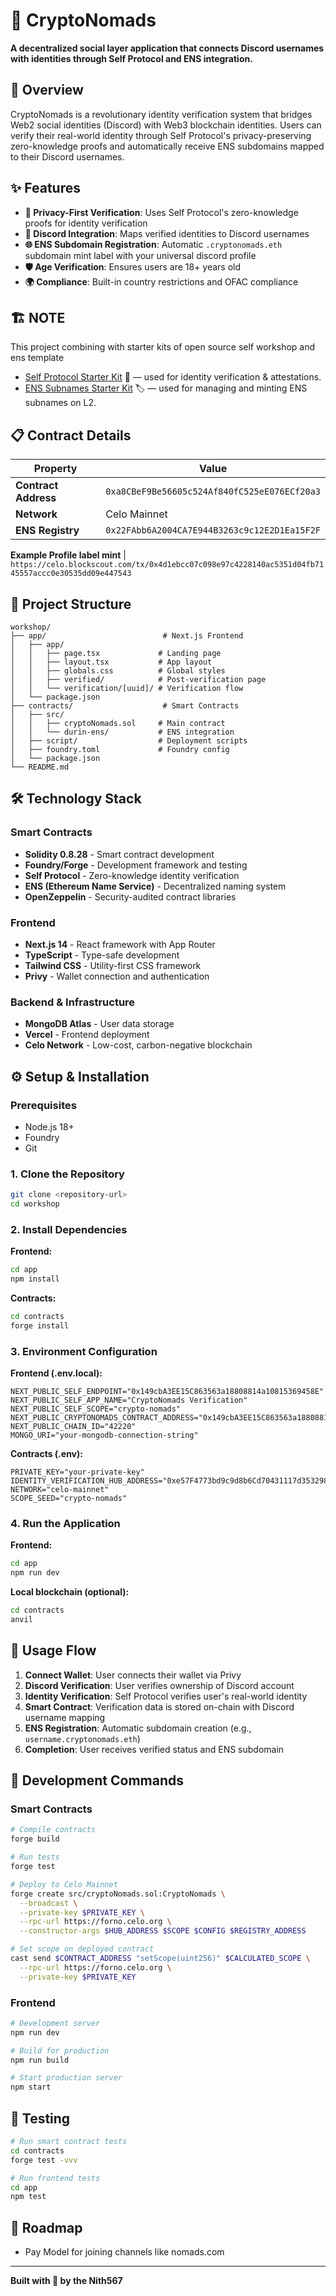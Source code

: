 # 🌟 CryptoNomads

**A decentralized social layer application  that connects Discord usernames with identities through Self Protocol and ENS integration.**
## 🚀 Overview



CryptoNomads is a revolutionary identity verification system that bridges Web2 social identities (Discord) with Web3 blockchain identities. Users can verify their real-world identity through Self Protocol's privacy-preserving zero-knowledge proofs and automatically receive ENS subdomains mapped to their Discord usernames.

## ✨ Features

- **🔐 Privacy-First Verification**: Uses Self Protocol's zero-knowledge proofs for identity verification
- **👤 Discord Integration**: Maps verified identities to Discord usernames
- **🌐 ENS Subdomain Registration**: Automatic `.cryptonomads.eth` subdomain mint label with your universal discord profile
- **🛡️ Age Verification**: Ensures users are 18+ years old
- **🌍 Compliance**: Built-in country restrictions and OFAC compliance

## 🏗️ NOTE  

This project combining with starter kits of open source self workshop and ens template 

- [Self Protocol Starter Kit](https://github.com/selfxyz/workshop) 🪪 — used for identity verification & attestations.  
- [ENS Subnames Starter Kit](https://github.com/namestonehq/durin/blob/main/src/examples/L2Registrar.sol) 🏷️ — used for managing and minting ENS subnames on L2.  

## 📋 Contract Details

| Property | Value |
|----------|-------|
| **Contract Address** | `0xa8CBeF9Be56605c524Af840fC525eE076ECf20a3` |
| **Network** | Celo Mainnet |
| **ENS Registry** | `0x22FAbb6A2004CA7E944B3263c9c12E2D1Ea15F2F` |

**Example Profile label mint** | `https://celo.blockscout.com/tx/0x4d1ebcc07c098e97c4228140ac5351d04fb7145557accc0e30535dd09e447543`

## 📁 Project Structure

```
workshop/
├── app/                          # Next.js Frontend
│   ├── app/
│   │   ├── page.tsx             # Landing page
│   │   ├── layout.tsx           # App layout
│   │   ├── globals.css          # Global styles
│   │   ├── verified/            # Post-verification page
│   │   └── verification/[uuid]/ # Verification flow
│   └── package.json
├── contracts/                    # Smart Contracts
│   ├── src/
│   │   ├── cryptoNomads.sol     # Main contract
│   │   └── durin-ens/           # ENS integration
│   ├── script/                  # Deployment scripts
│   ├── foundry.toml             # Foundry config
│   └── package.json
└── README.md
```

## 🛠️ Technology Stack

### Smart Contracts
- **Solidity 0.8.28** - Smart contract development
- **Foundry/Forge** - Development framework and testing
- **Self Protocol** - Zero-knowledge identity verification
- **ENS (Ethereum Name Service)** - Decentralized naming system
- **OpenZeppelin** - Security-audited contract libraries

### Frontend
- **Next.js 14** - React framework with App Router
- **TypeScript** - Type-safe development
- **Tailwind CSS** - Utility-first CSS framework
- **Privy** - Wallet connection and authentication

### Backend & Infrastructure
- **MongoDB Atlas** - User data storage
- **Vercel** - Frontend deployment
- **Celo Network** - Low-cost, carbon-negative blockchain

## ⚙️ Setup & Installation

### Prerequisites
- Node.js 18+
- Foundry
- Git

### 1. Clone the Repository
```bash
git clone <repository-url>
cd workshop
```

### 2. Install Dependencies

**Frontend:**
```bash
cd app
npm install
```

**Contracts:**
```bash
cd contracts
forge install
```

### 3. Environment Configuration

**Frontend (.env.local):**
```env
NEXT_PUBLIC_SELF_ENDPOINT="0x149cbA3EE15C863563a18808814a10815369458E"
NEXT_PUBLIC_SELF_APP_NAME="CryptoNomads Verification"
NEXT_PUBLIC_SELF_SCOPE="crypto-nomads"
NEXT_PUBLIC_CRYPTONOMADS_CONTRACT_ADDRESS="0x149cbA3EE15C863563a18808814a10815369458E"
NEXT_PUBLIC_CHAIN_ID="42220"
MONGO_URI="your-mongodb-connection-string"
```

**Contracts (.env):**
```env
PRIVATE_KEY="your-private-key"
IDENTITY_VERIFICATION_HUB_ADDRESS="0xe57F4773bd9c9d8b6Cd70431117d353298B9f5BF"
NETWORK="celo-mainnet"
SCOPE_SEED="crypto-nomads"
```

### 4. Run the Application

**Frontend:**
```bash
cd app
npm run dev
```

**Local blockchain (optional):**
```bash
cd contracts
anvil
```

## 🚦 Usage Flow

1. **Connect Wallet**: User connects their wallet via Privy
2. **Discord Verification**: User verifies ownership of Discord account
3. **Identity Verification**: Self Protocol verifies user's real-world identity
4. **Smart Contract**: Verification data is stored on-chain with Discord username mapping
5. **ENS Registration**: Automatic subdomain creation (e.g., `username.cryptonomads.eth`)
6. **Completion**: User receives verified status and ENS subdomain

## 🔧 Development Commands

### Smart Contracts
```bash
# Compile contracts
forge build

# Run tests
forge test

# Deploy to Celo Mainnet
forge create src/cryptoNomads.sol:CryptoNomads \
  --broadcast \
  --private-key $PRIVATE_KEY \
  --rpc-url https://forno.celo.org \
  --constructor-args $HUB_ADDRESS $SCOPE $CONFIG $REGISTRY_ADDRESS

# Set scope on deployed contract
cast send $CONTRACT_ADDRESS "setScope(uint256)" $CALCULATED_SCOPE \
  --rpc-url https://forno.celo.org \
  --private-key $PRIVATE_KEY
```

### Frontend
```bash
# Development server
npm run dev

# Build for production
npm run build

# Start production server
npm start
```

## 🧪 Testing

```bash
# Run smart contract tests
cd contracts
forge test -vvv

# Run frontend tests
cd app
npm test
```


## 🎯 Roadmap

- Pay Model for joining channels like nomads.com

---

**Built with 💜 by the Nith567**
